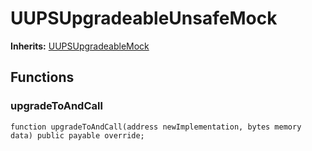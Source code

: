 # UUPSUpgradeableUnsafeMock
**Inherits:**
[UUPSUpgradeableMock](/lib/openzeppelin-contracts/contracts/mocks/proxy/UUPSUpgradeableMock.sol/contract.UUPSUpgradeableMock.md)


## Functions
### upgradeToAndCall


```solidity
function upgradeToAndCall(address newImplementation, bytes memory data) public payable override;
```

